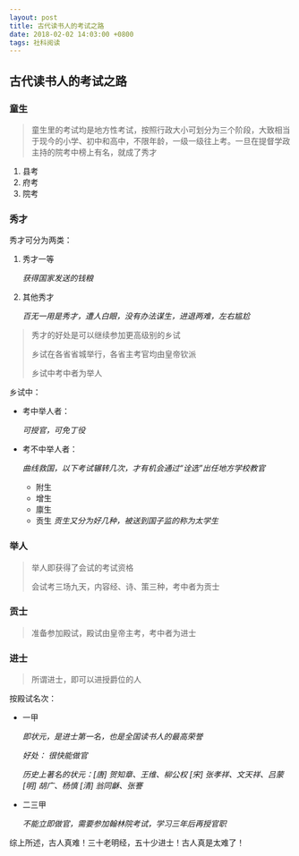 ```yaml
---
layout: post
title: 古代读书人的考试之路
date: 2018-02-02 14:03:00 +0800
tags: 社科阅读
--- 
```


## 古代读书人的考试之路

### 童生
>童生里的考试均是地方性考试，按照行政大小可划分为三个阶段，大致相当于现今的小学、初中和高中，不限年龄，一级一级往上考。一旦在提督学政主持的院考中榜上有名，就成了秀才

1. 县考
2. 府考
3. 院考

### 秀才

秀才可分为两类：

1. 秀才一等
   
   _获得国家发送的钱粮_
2. 其他秀才

   _百无一用是秀才，遭人白眼，没有办法谋生，进退两难，左右尴尬_

> 秀才的好处是可以继续参加更高级别的乡试
>
> 乡试在各省省城举行，各省主考官均由皇帝钦派
>
> 乡试中考中者为举人

乡试中：

- 考中举人者：
    
  _可授官，可免丁役_

- 考不中举人者：

  _曲线救国，以下考试辗转几次，才有机会通过“诠选”出任地方学校教官_

    - 附生
    - 增生
    - 廪生
    - 贡生
      _贡生又分为好几种，被送到国子监的称为太学生_

### 举人

> 举人即获得了会试的考试资格
>
> 会试考三场九天，内容经、诗、策三种，考中者为贡士

### 贡士

> 准备参加殿试，殿试由皇帝主考，考中者为进士

### 进士

> 所谓进士，即可以进授爵位的人

按殿试名次：

- 一甲

  _即状元，是进士第一名，也是全国读书人的最高荣誉_

  _好处： 很快能做官_
  
  _历史上著名的状元：[唐] 贺知章、王维、柳公权 [宋] 张孝祥、文天祥、吕蒙 [明] 胡广、杨慎 [清] 翁同龢、张謇_

- 二三甲

  _不能立即做官，需要参加翰林院考试，学习三年后再授官职_
  
综上所述，古人真难！三十老明经，五十少进士！古人真是太难了！